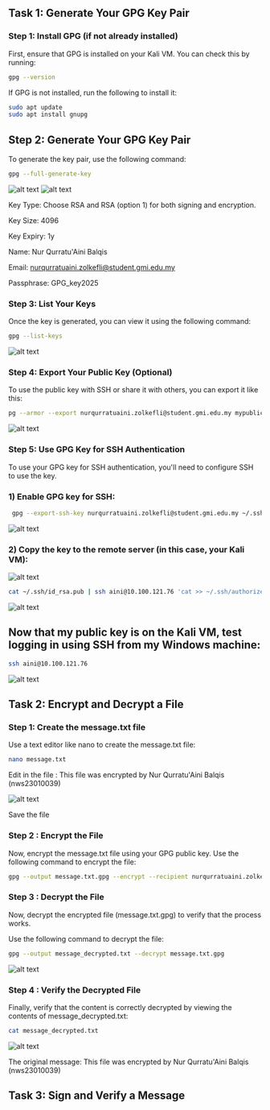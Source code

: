 ## Task 1: Generate Your GPG Key Pair

### Step 1: Install GPG (if not already installed)
First, ensure that GPG is installed on your Kali VM. You can check this by running:
```bash
gpg --version
```
If GPG is not installed, run the following to install it:

```bash
sudo apt update
sudo apt install gnupg
```

## Step 2: Generate Your GPG Key Pair
To generate the key pair, use the following command:

```bash
gpg --full-generate-key
```
![alt text](image.png)
![alt text](image-1.png)

Key Type: Choose RSA and RSA (option 1) for both signing and encryption.

Key Size:  4096 

Key Expiry: 1y

Name: Nur Qurratu'Aini Balqis 

Email: nurqurratuaini.zolkefli@student.gmi.edu.my

Passphrase: GPG_key2025

### Step 3: List Your Keys

Once the key is generated, you can view it using the following command:
```bash
gpg --list-keys
```
![alt text](image-2.png)


### Step 4: Export Your Public Key (Optional)
To use the public key with SSH or share it with others, you can export it like this:

```bash  
pg --armor --export nurqurratuaini.zolkefli@student.gmi.edu.my mypublickey.asc
```
![alt text](image-3.png)



### Step 5: Use GPG Key for SSH Authentication
To use your GPG key for SSH authentication, you'll need to configure SSH to use the key.

### 1) Enable GPG key for SSH:
```bash
 gpg --export-ssh-key nurqurratuaini.zolkefli@student.gmi.edu.my ~/.ssh/id_gpg.pub
```
![alt text](image-4.png)

### 2) Copy the key to the remote server (in this case, your Kali VM):

![alt text](image-5.png)

```bash
cat ~/.ssh/id_rsa.pub | ssh aini@10.100.121.76 'cat >> ~/.ssh/authorized_keys'
```

![alt text](image-6.png)



## Now that my public key is on the Kali VM, test logging in using SSH from my Windows machine:

```bash
ssh aini@10.100.121.76
```

![alt text](image-7.png)


## Task 2: Encrypt and Decrypt a File

### Step 1: Create the message.txt file

Use a text editor like nano to create the message.txt file:

```bash
nano message.txt
```

Edit in  the file : This file was encrypted by Nur Qurratu'Aini Balqis (nws23010039)

![alt text](image-8.png)

Save the file

### Step 2 : Encrypt the File

Now, encrypt the message.txt file using your GPG public key. Use the following command to encrypt the file:

```bash
gpg --output message.txt.gpg --encrypt --recipient nurqurratuaini.zolkefli@student.gmi.edu.my message.txt
```

### Step 3 : Decrypt the File

Now, decrypt the encrypted file (message.txt.gpg) to verify that the process works.

Use the following command to decrypt the file:
```bash
gpg --output message_decrypted.txt --decrypt message.txt.gpg
```
![alt text](image-9.png)


### Step 4 : Verify the Decrypted File

Finally, verify that the content is correctly decrypted by viewing the contents of message_decrypted.txt:

```bash
cat message_decrypted.txt
```

![alt text](image-10.png)


The original message:
This file was encrypted by Nur Qurratu'Aini Balqis (nws23010039)


## Task 3: Sign and Verify a Message





